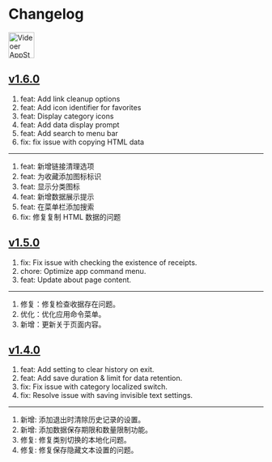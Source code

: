 Changelog
===

<a target="_blank" href="https://apps.apple.com/app/videoer/6742680573" title="Videoer for macOS">
<img alt="Videoer AppStore" src="https://jaywcjlove.github.io/sb/download/macos.svg" height="51">
</a>

## [v1.6.0](https://github.com/jaywcjlove/paste-quick/releases/tag/v1.6.0)

1. feat: Add link cleanup options
2. feat: Add icon identifier for favorites
3. feat: Display category icons
4. feat: Add data display prompt
5. feat: Add search to menu bar
6. fix: fix issue with copying HTML data

---

1. feat: 新增链接清理选项
2. feat: 为收藏添加图标标识
3. feat: 显示分类图标
4. feat: 新增数据展示提示
5. feat: 在菜单栏添加搜索
6. fix: 修复复制 HTML 数据的问题

## [v1.5.0](https://github.com/jaywcjlove/paste-quick/releases/tag/v1.5.0)

1. fix: Fix issue with checking the existence of receipts.
2. chore: Optimize app command menu.
3. feat: Update about page content.

---

1. 修复：修复检查收据存在问题。
2. 优化：优化应用命令菜单。
3. 新增：更新关于页面内容。


## [v1.4.0](https://github.com/jaywcjlove/paste-quick/releases/tag/v1.4.0)

1. feat: Add setting to clear history on exit.
2. feat: Add save duration & limit for data retention.
3. fix: Fix issue with category localized switch.
4. fix: Resolve issue with saving invisible text settings.

----

1. 新增: 添加退出时清除历史记录的设置。
2. 新增: 添加数据保存期限和数量限制功能。
3. 修复: 修复类别切换的本地化问题。
4. 修复: 修复保存隐藏文本设置的问题。